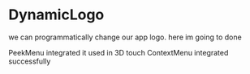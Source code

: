 # DynamicLogo
we can programmatically change our app logo. here im going to done 

PeekMenu integrated it used in 3D touch
 ContextMenu integrated successfully
 
 
